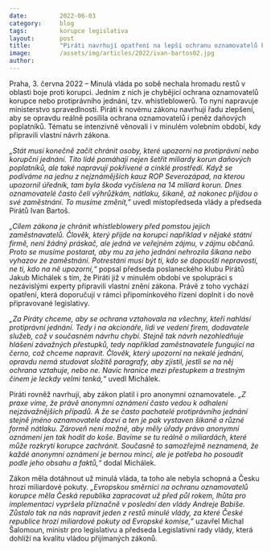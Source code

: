 ```yaml
---
date:         2022-06-03
category:     blog
tags:         korupce legislativa 
layout:       post
title:        "Piráti navrhují opatření na lepší ochranu oznamovatelů korupce. Státu to může ušetřit miliardy"
image:        /assets/img/articles/2022/ivan-bartos02.jpg
author:       
---
```


Praha, 3. června 2022 – Minulá vláda po sobě nechala hromadu restů v oblasti boje proti korupci. Jedním z nich je chybějící ochrana oznamovatelů korupce nebo protiprávního jednání, tzv. whistleblowerů. To nyní napravuje ministerstvo spravedlnosti. Piráti k novému zákonu navrhují řadu zlepšení, aby se opravdu reálně posílila ochrana oznamovatelů i peněz daňových poplatníků. Tématu se intenzivně věnovali i v minulém volebním období, kdy připravili vlastní návrh zákona.

*„Stát musí konečně začít chránit osoby, které upozorní na protiprávní nebo korupční jednání. Tito lidé pomáhají nejen šetřit miliardy korun daňových poplatníků, ale také napravují pokřivené a cinklé prostředí. Když se podíváme na jednu z nejznámějších kauz ROP Severozápad, na kterou upozornil úředník, tam byla škoda vyčíslena na 14 miliard korun. Dnes oznamovatelé často čelí výhrůžkám, nátlaku, šikaně, až nakonec přijdou o své zaměstnání. To musíme změnit,”* uvedl místopředseda vlády a předseda Pirátů Ivan Bartoš. 

*„Cílem zákona je chránit whistleblowery před pomstou jejich zaměstnavatelů. Člověk, který přijde na korupci například v nějaké státní firmě, není žádný práskač, ale jedná ve veřejném zájmu, v zájmu občanů. Proto se musíme postarat, aby mu za jeho jednání nehrozila šikana nebo vyhazov ze zaměstnání. Potrestáni musí být ti, kdo se dopouští nepravostí, ne ti, kdo na ně upozorní,“* popsal předseda poslaneckého klubu Pirátů Jakub Michálek s tím, že Piráti již v minulém období ve spolupráci s nezávislými experty připravili vlastní znění zákona. Právě z toho vychází opatření, která doporučují v rámci připomínkového řízení doplnit i do nově připravované legislativy.

*„Za Piráty chceme, aby se ochrana vztahovala na všechny, kteří nahlásí protiprávní jednání. Tedy i na akcionáře, lidi ve vedení firem, dodavatele služeb, což v současném návrhu chybí. Stejně tak návrh nezohledňuje hlášení závažných přestupků, tedy například zaměstnavatele fungující na černo, což chceme napravit. Člověk, který upozorní na nekalé jednání, opravdu nemá studovat složitě paragrafy, aby zjistil, jestli se na něj ochrana vztahuje, nebo ne. Navíc hranice mezi přestupkem a trestným činem je leckdy velmi tenká,“* uvedl Michálek.  

Piráti rovněž navrhují, aby zákon platil i pro anonymní oznamovatele. *„Z praxe víme, že právě anonymní oznámení často vedou k odhalení nejzávažnějších případů. A že se často pachatelé protiprávního jednání stejně jméno oznamovatele dozví a ten je pak vystaven šikaně a různé formě nátlaku. Zároveň není možné, aby měly úřady právo anonymní oznámení jen tak hodit do koše. Bavíme se tu reálně o miliardách, které může rozkrytí korupce zachránit. Současně to samozřejmě neznamená, že každé anonymní oznámení je bernou mincí, ale je potřeba ho posoudit podle jeho obsahu a faktů,“* dodal Michálek. 

Zákon měla dotáhnout už minulá vláda, ta toho ale nebyla schopná a Česku hrozí miliardové pokuty. *„Evropskou směrnici na ochranu oznamovatelů korupce měla Česká republika zapracovat už před půl rokem, lhůta pro implementaci vypršela příznačně v poslední den vlády Andreje Babiše. Zůstalo tak na nás napravit jeden z restů minulé vlády, za které České republice hrozí miliardové pokuty od Evropské komise,”* uzavřel Michal Šalomoun, ministr pro legislativu a předseda Legislativní rady vlády, která dohlíží na kvalitu vládou přijímaných zákonů.
